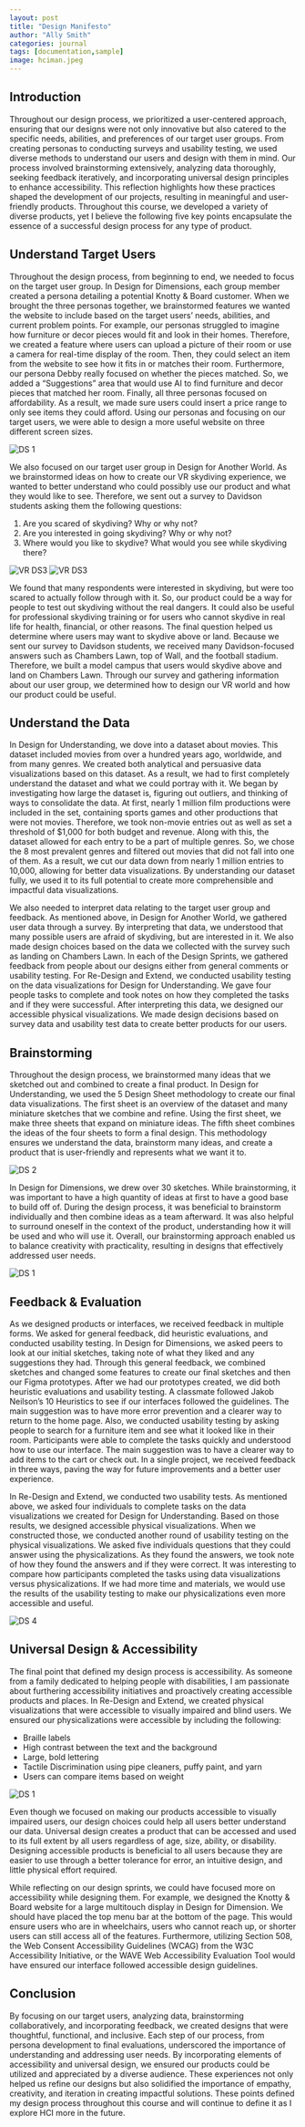 ```yaml
---
layout: post
title: "Design Manifesto"
author: "Ally Smith"
categories: journal
tags: [documentation,sample]
image: hciman.jpeg
---
```


## Introduction
Throughout our design process, we prioritized a user-centered approach, ensuring that our designs were not only innovative but also catered to the specific needs, abilities, and preferences of our target user groups. From creating personas to conducting surveys and usability testing, we used diverse methods to understand our users and design with them in mind. Our process involved brainstorming extensively, analyzing data thoroughly, seeking feedback iteratively, and incorporating universal design principles to enhance accessibility. This reflection highlights how these practices shaped the development of our projects, resulting in meaningful and user-friendly products. Throughout this course, we developed a variety of diverse products, yet I believe the following five key points encapsulate the essence of a successful design process for any type of product.

## Understand Target Users
Throughout the design process, from beginning to end, we needed to focus on the target user group. In Design for Dimensions, each group member created a persona detailing a potential Knotty & Board customer. When we brought the three personas together, we brainstormed features we wanted the website to include based on the target users’ needs, abilities, and current problem points. For example, our personas struggled to imagine how furniture or decor pieces would fit and look in their homes. Therefore, we created a feature where users can upload a picture of their room or use a camera for real-time display of the room. Then, they could select an item from the website to see how it fits in or matches their room. Furthermore, our persona Debby really focused on whether the pieces matched. So, we added a “Suggestions” area that would use AI to find furniture and decor pieces that matched her room. Finally, all three personas focused on affordability. As a result, we made sure users could insert a price range to only see items they could afford. Using our personas and focusing on our target users, we were able to design a more useful website on three different screen sizes. 

![DS 1](assets/img/ds1.webp "ds 1")

We also focused on our target user group in Design for Another World. As we brainstormed ideas on how to create our VR skydiving experience, we wanted to better understand who could possibly use our product and what they would like to see. Therefore, we sent out a survey to Davidson students asking them the following questions: 
1. Are you scared of skydiving? Why or why not?
2. Are you interested in going skydiving? Why or why not?
3. Where would you like to skydive? What would you see while skydiving there?

![VR DS3](assets/img/6.webp "VR DS3")
![VR DS3](assets/img/7.webp "VR DS3")
	
We found that many respondents were interested in skydiving, but were too scared to actually follow through with it. So, our product could be a way for people to test out skydiving without the real dangers. It could also be useful for professional skydiving training or for users who cannot skydive in real life for health, financial, or other reasons. The final question helped us determine where users may want to skydive above or land. Because we sent our survey to Davidson students, we received many Davidson-focused answers such as Chambers Lawn, top of Wall, and the football stadium. Therefore, we built a model campus that users would skydive above and land on Chambers Lawn. Through our survey and gathering information about our user group, we determined how to design our VR world and how our product could be useful.

## Understand the Data
In Design for Understanding, we dove into a dataset about movies. This dataset included movies from over a hundred years ago, worldwide, and from many genres. We created both analytical and persuasive data visualizations based on this dataset. As a result, we had to first completely understand the dataset and what we could portray with it. We began by investigating how large the dataset is, figuring out outliers, and thinking of ways to consolidate the data. At first, nearly 1 million film productions were included in the set, containing sports games and other productions that were not movies. Therefore, we took non-movie entries out as well as set a threshold of $1,000 for both budget and revenue. Along with this, the dataset allowed for each entry to be a part of multiple genres. So, we chose the 8 most prevalent genres and filtered out movies that did not fall into one of them. As a result, we cut our data down from nearly 1 million entries to 10,000, allowing for better data visualizations. By understanding our dataset fully, we used it to its full potential to create more comprehensible and impactful data visualizations. 

We also needed to interpret data relating to the target user group and feedback. As mentioned above, in Design for Another World, we gathered user data through a survey. By interpreting that data, we understood that many possible users are afraid of skydiving, but are interested in it. We also made design choices based on the data we collected with the survey such as landing on Chambers Lawn. In each of the Design Sprints, we gathered feedback from people about our designs either from general comments or usability testing. For Re-Design and Extend, we conducted usability testing on the data visualizations for Design for Understanding. We gave four people tasks to complete and took notes on how they completed the tasks and if they were successful. After interpreting this data, we designed our accessible physical visualizations. We made design decisions based on survey data and usability test data to create better products for our users.

## Brainstorming
Throughout the design process, we brainstormed many ideas that we sketched out and combined to create a final product. In Design for Understanding, we used the 5 Design Sheet methodology to create our final data visualizations. The first sheet is an overview of the dataset and many miniature sketches that we combine and refine. Using the first sheet, we make three sheets that expand on miniature ideas. The fifth sheet combines the ideas of the four sheets to form a final design. This methodology ensures we understand the data, brainstorm many ideas, and create a product that is user-friendly and represents what we want it to. 

![DS 2](assets/img/ds2sheet12.webp "DS 2")

In Design for Dimensions, we drew over 30 sketches. While brainstorming, it was important to have a high quantity of ideas at first to have a good base to build off of. During the design process, it was beneficial to brainstorm individually and then combine ideas as a team afterward. It was also helpful to surround oneself in the context of the product, understanding how it will be used and who will use it. Overall, our brainstorming approach enabled us to balance creativity with practicality, resulting in designs that effectively addressed user needs.

![DS 1](assets/img/desktopsketches.webp "DS 1")
	
## Feedback & Evaluation
As we designed products or interfaces, we received feedback in multiple forms. We asked for general feedback, did heuristic evaluations, and conducted usability testing. In Design for Dimensions, we asked peers to look at our initial sketches, taking note of what they liked and any suggestions they had. Through this general feedback, we combined sketches and changed some features to create our final sketches and then our Figma prototypes. After we had our prototypes created, we did both heuristic evaluations and usability testing. A classmate followed Jakob Neilson’s 10 Heuristics to see if our interfaces followed the guidelines. The main suggestion was to have more error prevention and a clearer way to return to the home page. Also, we conducted usability testing by asking people to search for a furniture item and see what it looked like in their room. Participants were able to complete the tasks quickly and understood how to use our interface. The main suggestion was to have a clearer way to add items to the cart or check out. In a single project, we received feedback in three ways, paving the way for future improvements and a better user experience. 

In Re-Design and Extend, we conducted two usability tests. As mentioned above, we asked four individuals to complete tasks on the data visualizations we created for Design for Understanding. Based on those results, we designed accessible physical visualizations. When we constructed those, we conducted another round of usability testing on the physical visualizations. We asked five individuals questions that they could answer using the physicalizations. As they found the answers, we took note of how they found the answers and if they were correct. It was interesting to compare how participants completed the tasks using data visualizations versus physicalizations. If we had more time and materials, we would use the results of the usability testing to make our physicalizations even more accessible and useful. 

![DS 4](assets/img/ds412.webp "DS 4")

## Universal Design & Accessibility
The final point that defined my design process is accessibility. As someone from a family dedicated to helping people with disabilities, I am passionate about furthering accessibility initiatives and proactively creating accessible products and places. In Re-Design and Extend, we created physical visualizations that were accessible to visually impaired and blind users. We ensured our physicalizations were accessible by including the following:
* Braille labels
* High contrast between the text and the background
* Large, bold lettering
* Tactile Discrimination using pipe cleaners, puffy paint, and yarn
* Users can compare items based on weight

![DS 1](assets/img/ds4.jpg "DS 1")

Even though we focused on making our products accessible to visually impaired users, our design choices could help all users better understand our data. Universal design creates a product that can be accessed and used to its full extent by all users regardless of age, size, ability, or disability. Designing accessible products is beneficial to all users because they are easier to use through a better tolerance for error, an intuitive design, and little physical effort required. 

While reflecting on our design sprints, we could have focused more on accessibility while designing them. For example, we designed the Knotty & Board website for a large multitouch display in Design for Dimension. We should have placed the top menu bar at the bottom of the page. This would ensure users who are in wheelchairs, users who cannot reach up, or shorter users can still access all of the features. Furthermore, utilizing Section 508, the Web Consent Accessibility Guidelines (WCAG) from the W3C Accessibility Initiative, or the WAVE Web Accessibility Evaluation Tool would have ensured our interface followed accessible design guidelines.

## Conclusion
By focusing on our target users, analyzing data, brainstorming collaboratively, and incorporating feedback, we created designs that were thoughtful, functional, and inclusive. Each step of our process, from persona development to final evaluations, underscored the importance of understanding and addressing user needs. By incorporating elements of accessibility and universal design, we ensured our products could be utilized and appreciated by a diverse audience. These experiences not only helped us refine our designs but also solidified the importance of empathy, creativity, and iteration in creating impactful solutions. These points defined my design process throughout this course and will continue to define it as I explore HCI more in the future. 
